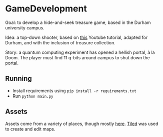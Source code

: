 # GameDevelopment

Goal: to develop a hide-and-seek treasure game, based in the Durham university campus. 

Idea: a top-down shooter, based on [this](https://www.youtube.com/playlist?list=PLsk-HSGFjnaGQq7ybM8Lgkh5EMxUWPm2i) 
Youtube tutorial, adapted for Durham, and with the inclusion of treasure collection.

Story: a quantum computing experiment has opened a hellish portal, à la Doom. The player
must find 11 q-bits around campus to shut down the portal. 

## Running

* Install requirements using `pip install -r requirements.txt`
* Run `python main.py`

## Assets

Assets come from a variety of places, though mostly [here](https://www.kenney.nl/assets).
[Tiled](https://www.mapeditor.org/) was used to create and edit maps.

